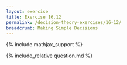 ```yaml
---
layout: exercise
title: Exercise 16.12
permalink: /decision-theory-exercises/16-12/
breadcrumb: Making Simple Decisions
---
```


{% include mathjax_support %}

<div><i class="arrow-up" data-chapter="decision-theory-exercises" data-exercise="ex_12" data-rating="0"></i></div>
{% include_relative question.md %}
